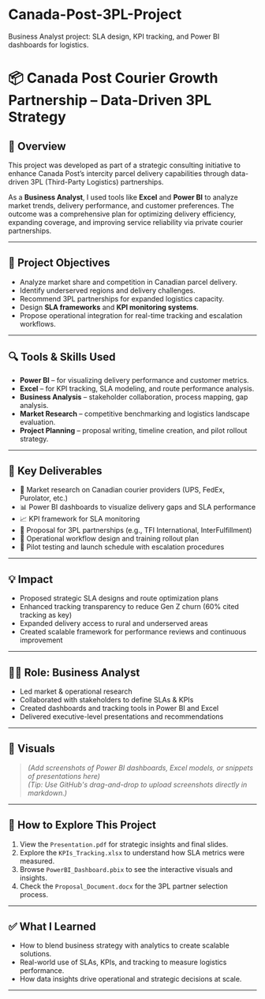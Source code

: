 # Canada-Post-3PL-Project
Business Analyst project: SLA design, KPI tracking, and Power BI dashboards for logistics.
# 📦 Canada Post Courier Growth Partnership – Data-Driven 3PL Strategy

## 🧠 Overview
This project was developed as part of a strategic consulting initiative to enhance Canada Post’s intercity parcel delivery capabilities through data-driven 3PL (Third-Party Logistics) partnerships.

As a **Business Analyst**, I used tools like **Excel** and **Power BI** to analyze market trends, delivery performance, and customer preferences. The outcome was a comprehensive plan for optimizing delivery efficiency, expanding coverage, and improving service reliability via private courier partnerships.

---

## 🎯 Project Objectives
- Analyze market share and competition in Canadian parcel delivery.
- Identify underserved regions and delivery challenges.
- Recommend 3PL partnerships for expanded logistics capacity.
- Design **SLA frameworks** and **KPI monitoring systems**.
- Propose operational integration for real-time tracking and escalation workflows.

---

## 🔍 Tools & Skills Used
- **Power BI** – for visualizing delivery performance and customer metrics.
- **Excel** – for KPI tracking, SLA modeling, and route performance analysis.
- **Business Analysis** – stakeholder collaboration, process mapping, gap analysis.
- **Market Research** – competitive benchmarking and logistics landscape evaluation.
- **Project Planning** – proposal writing, timeline creation, and pilot rollout strategy.

---

## 📌 Key Deliverables
- 📄 Market research on Canadian courier providers (UPS, FedEx, Purolator, etc.)
- 📊 Power BI dashboards to visualize delivery gaps and SLA performance
- 📈 KPI framework for SLA monitoring
- 📂 Proposal for 3PL partnerships (e.g., TFI International, InterFulfillment)
- 🔄 Operational workflow design and training rollout plan
- 🚀 Pilot testing and launch schedule with escalation procedures

---

## 💡 Impact
- Proposed strategic SLA designs and route optimization plans
- Enhanced tracking transparency to reduce Gen Z churn (60% cited tracking as key)
- Expanded delivery access to rural and underserved areas
- Created scalable framework for performance reviews and continuous improvement

---

## 🧑‍💼 Role: Business Analyst
- Led market & operational research
- Collaborated with stakeholders to define SLAs & KPIs
- Created dashboards and tracking tools in Power BI and Excel
- Delivered executive-level presentations and recommendations

---

## 📸 Visuals
> *(Add screenshots of Power BI dashboards, Excel models, or snippets of presentations here)*  
> *(Tip: Use GitHub's drag-and-drop to upload screenshots directly in markdown.)*

---

## 📂 How to Explore This Project
1. View the `Presentation.pdf` for strategic insights and final slides.
2. Explore the `KPIs_Tracking.xlsx` to understand how SLA metrics were measured.
3. Browse `PowerBI_Dashboard.pbix` to see the interactive visuals and insights.
4. Check the `Proposal_Document.docx` for the 3PL partner selection process.

---

## ✅ What I Learned
- How to blend business strategy with analytics to create scalable solutions.
- Real-world use of SLAs, KPIs, and tracking to measure logistics performance.
- How data insights drive operational and strategic decisions at scale.

---


